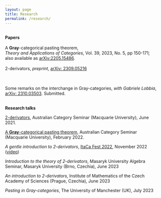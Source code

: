 ```yaml
---
layout: page
title: Research
permalink: /research/
--- 
```

<br><b>Papers</b>
<br><br> A <b>Gray</b>-categorical pasting theorem,
  <br><i>Theory and Applications of Categories</i>, Vol. 39, 2023, No. 5, pp 150-171; also available as <a href="https://arxiv.org/abs/2205.15486">arXiv:2205.15486</a>.
<br><br> 2-derivators, <i>preprint</i>, <a href="https://arxiv.org/abs/2309.05216">arXiv: 2309.05216</a>

<br><br> Some remarks on the interchange in Gray-categories, <i>with Gabriele
Lobbia</i>, <a href="https://arxiv.org/abs/2310.03503">arXiv: 2310.03503</a>. Submitted.

<br><b>Research talks</b>

<p><a href="http://web.science.mq.edu.au/groups/coact/seminar/cgi-bin/abstract.cgi?talkid=1669">2-derivators</a>, Australian Category Seminar (Macquarie University), June 2021.
<br><p><a href="http://web.science.mq.edu.au/groups/coact/seminar/cgi-bin/abstract.cgi?talkid=1696">A <b>Gray</b>-categorical pasting theorem</a>, Australian Category Seminar (Macquarie University), February 2022.
<br><p><i>A gentle introduction to 2-derivators</i>, <a href="https://progetto-itaca.github.io/pages/fest22.html">ItaCa Fest 2022</a>, November 2022 (<a href="https://www.youtube.com/watch?v=jytpdgzEYQM">video</a>)
<br><p><i>Introduction to the theory of 2-derivators</i>, Masaryk University Algebra Seminar, Masaryk University (Brno, Czechia), June 2023
<br><p><i>An introduction to 2-derivators</i>, Institute of Mathematics of the Czech Academy of Sciences (Prague, Czechia), June 2023
<br><p><i>Pasting in Gray-categories</i>, The University of Manchester (UK), July 2023
